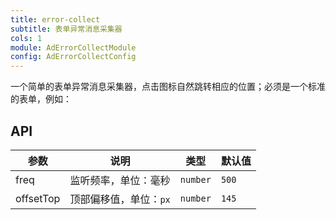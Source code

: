 ```yaml
---
title: error-collect
subtitle: 表单异常消息采集器
cols: 1
module: AdErrorCollectModule
config: AdErrorCollectConfig
---
```


一个简单的表单异常消息采集器，点击图标自然跳转相应的位置；必须是一个标准的表单，例如：

## API

参数 | 说明 | 类型 | 默认值
----|------|-----|------
freq | 监听频率，单位：毫秒 | `number` | `500`
offsetTop | 顶部偏移值，单位：`px` | `number` | `145`

